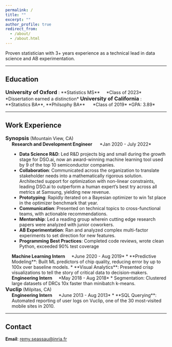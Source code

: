 ```yaml
---
permalink: /
title: ""
excerpt: ""
author_profile: true
redirect_from: 
  - /about/
  - /about.html
---
```

<html>

Proven statistician with 3+ years experience as a technical lead in data science and AB experimentation.

-------
## Education

<h3>University of Oxford</h3>  
: **Statistics MS**<span class="tab"></span><span class="notbold">*Class of 2023*</span>   
    *Dissertation earned a distinction*

<h3>University of California</h3>
:   **Statistics BA**, **Philsophy BA** <span class="tab"></span><span class="notbold">*Class of 2019*</span>   
    *GPA: 3.89*


<head>
<style>
h4 {
    display:inline
}
h3  {
    display:inline; 
}
.tab {
            display: inline-block;
            margin-left:20px;
        }
.notbold{
    font-weight:normal;
    }
</style>
</head>


--------
## Work Experience

<h3>Synopsis</h3> <span class="notbold">(Mountain View, CA) </span>
<span class="tab">

<h4 align='right'>Research and Development Engineer <span class="tab"></span><span class="notbold">*Jan 2020 - July 2022*</span></h4>

* **Data Science R&D**: Led R&D projects big and small during the growth stage for DSO.ai, now an award-winning
machine learning tool used by 9 of the top 10 semiconductor companies.
* **Collaboration**: Communicated across the organization to translate stakeholder needs into a mathematically
rigorous solution. Architected support for optimization with non-linear constraints, leading DSO.ai to outperform a
human expert’s best try across all metrics at Samsung, yielding new revenue.
* **Prototyping**: Rapidly iterated on a Bayesian optimizer to win 1st place in the optimizer benchmark that year.
* **Communication**: Presented on technical topics to cross-functional teams, with actionable recommendations.
* **Mentorship**: Led a reading group wherein cutting edge research papers were analyzed with junior coworkers.
* **AB Experimentation**: Ran and analyzed complex multi-factor experiments to set direction for new features.
* **Programming Best Practices**: Completed code reviews, wrote clean Python, exceeded 90% test coverage

<h4 >Machine Learning Intern<span class="tab"></span><span class="notbold">*June 2020 - Aug 2019*</span></h4>
* **Predictive Modeling**: Built ML predictors of chip quality, reducing error by up to 100x over baseline models.
* **Visual Analytics**: Presented crisp visualizations to tell the story of critical data to decision-makers.

<h4 >Engineering Intern<span class="tab"></span><span class="notbold">*May 2018 - Aug 2018*</span></h4>
* Segmentation: Clustered large datasets of DRCs 10x faster than minibatch k-means.
</span>

  

<h3>Vuclip</h3> <span class="notbold">(Milpitas, CA) </span>  
<span class="tab">  
<h4 align='right'>Engineering Intern<span class="tab"></span><span class="notbold">*June 2013 - Aug 2013*</span></h4>
* **SQL Querying**: Automated reporting of user logs on Vuclip, one of the 30 most-visited mobile sites in 2010.
</span>



--------
## Contact
**Email**: remy.seassau@inria.fr



</html>